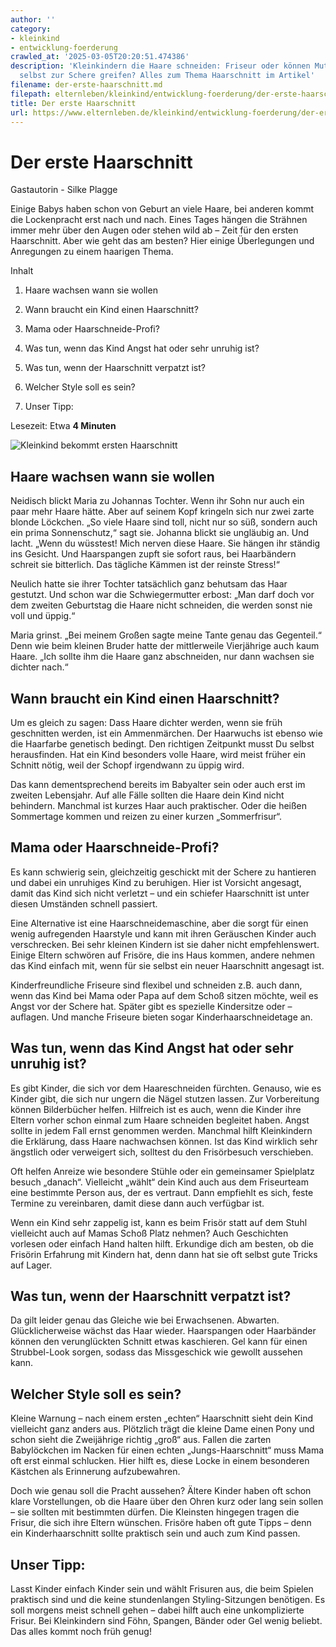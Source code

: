 ```yaml
---
author: ''
category:
- kleinkind
- entwicklung-foerderung
crawled_at: '2025-03-05T20:20:51.474386'
description: 'Kleinkindern die Haare schneiden: Friseur oder können Mutter und Vater
  selbst zur Schere greifen? Alles zum Thema Haarschnitt im Artikel'
filename: der-erste-haarschnitt.md
filepath: elternleben/kleinkind/entwicklung-foerderung/der-erste-haarschnitt.md
title: Der erste Haarschnitt
url: https://www.elternleben.de/kleinkind/entwicklung-foerderung/der-erste-haarschnitt/
---
```


#  Der erste Haarschnitt

Gastautorin - Silke Plagge

Einige Babys haben schon von Geburt an viele Haare, bei anderen kommt die
Lockenpracht erst nach und nach. Eines Tages hängen die Strähnen immer mehr
über den Augen oder stehen wild ab – Zeit für den ersten Haarschnitt. Aber wie
geht das am besten? Hier einige Überlegungen und Anregungen zu einem haarigen
Thema.

Inhalt

1. Haare wachsen wann sie wollen

2. Wann braucht ein Kind einen Haarschnitt?

3. Mama oder Haarschneide-Profi?

4. Was tun, wenn das Kind Angst hat oder sehr unruhig ist?

5. Was tun, wenn der Haarschnitt verpatzt ist?

6. Welcher Style soll es sein?

7. Unser Tipp:

Lesezeit: Etwa **4 Minuten**

![Kleinkind bekommt ersten
Haarschnitt](/fileadmin/_processed_/9/8/csm_Artikel_Der_erste_Haarschnitt_2e9c4e50ff.jpg)

##  Haare wachsen wann sie wollen

Neidisch blickt Maria zu Johannas Tochter. Wenn ihr Sohn nur auch ein paar
mehr Haare hätte. Aber auf seinem Kopf kringeln sich nur zwei zarte blonde
Löckchen. „So viele Haare sind toll, nicht nur so süß, sondern auch ein prima
Sonnenschutz,“ sagt sie. Johanna blickt sie ungläubig an. Und lacht. „Wenn du
wüsstest! Mich nerven diese Haare. Sie hängen ihr ständig ins Gesicht. Und
Haarspangen zupft sie sofort raus, bei Haarbändern schreit sie bitterlich. Das
tägliche Kämmen ist der reinste Stress!“  
  
Neulich hatte sie ihrer Tochter tatsächlich ganz behutsam das Haar gestutzt.
Und schon war die Schwiegermutter erbost: „Man darf doch vor dem zweiten
Geburtstag die Haare nicht schneiden, die werden sonst nie voll und üppig.“  
  
Maria grinst. „Bei meinem Großen sagte meine Tante genau das Gegenteil.“ Denn
wie beim kleinen Bruder hatte der mittlerweile Vierjährige auch kaum Haare.
„Ich sollte ihm die Haare ganz abschneiden, nur dann wachsen sie dichter
nach.“

##  Wann braucht ein Kind einen Haarschnitt?

Um es gleich zu sagen: Dass Haare dichter werden, wenn sie früh geschnitten
werden, ist ein Ammenmärchen. Der Haarwuchs ist ebenso wie die Haarfarbe
genetisch bedingt. Den richtigen Zeitpunkt musst Du selbst herausfinden. Hat
ein Kind besonders volle Haare, wird meist früher ein Schnitt nötig, weil der
Schopf irgendwann zu üppig wird.  
  
Das kann dementsprechend bereits im Babyalter sein oder auch erst im zweiten
Lebensjahr. Auf alle Fälle sollten die Haare dein Kind nicht behindern.
Manchmal ist kurzes Haar auch praktischer. Oder die heißen Sommertage kommen
und reizen zu einer kurzen „Sommerfrisur“.

##  Mama oder Haarschneide-Profi?

Es kann schwierig sein, gleichzeitig geschickt mit der Schere zu hantieren und
dabei ein unruhiges Kind zu beruhigen. Hier ist Vorsicht angesagt, damit das
Kind sich nicht verletzt – und ein schiefer Haarschnitt ist unter diesen
Umständen schnell passiert.  
  
Eine Alternative ist eine Haarschneidemaschine, aber die sorgt für einen wenig
aufregenden Haarstyle und kann mit ihren Geräuschen Kinder auch verschrecken.
Bei sehr kleinen Kindern ist sie daher nicht empfehlenswert. Einige Eltern
schwören auf Frisöre, die ins Haus kommen, andere nehmen das Kind einfach mit,
wenn für sie selbst ein neuer Haarschnitt angesagt ist.  
  
Kinderfreundliche Friseure sind flexibel und schneiden z.B. auch dann, wenn
das Kind bei Mama oder Papa auf dem Schoß sitzen möchte, weil es Angst vor der
Schere hat. Später gibt es spezielle Kindersitze oder – auflagen. Und manche
Friseure bieten sogar Kinderhaarschneidetage an.

##  Was tun, wenn das Kind Angst hat oder sehr unruhig ist?

Es gibt Kinder, die sich vor dem Haareschneiden fürchten. Genauso, wie es
Kinder gibt, die sich nur ungern die Nägel stutzen lassen. Zur Vorbereitung
können Bilderbücher helfen. Hilfreich ist es auch, wenn die Kinder ihre Eltern
vorher schon einmal zum Haare schneiden begleitet haben. Angst sollte in jedem
Fall ernst genommen werden. Manchmal hilft Kleinkindern die Erklärung, dass
Haare nachwachsen können. Ist das Kind wirklich sehr ängstlich oder verweigert
sich, solltest du den Frisörbesuch verschieben.  
  
Oft helfen Anreize wie besondere Stühle oder ein gemeinsamer Spielplatz besuch
„danach“. Vielleicht „wählt“ dein Kind auch aus dem Friseurteam eine bestimmte
Person aus, der es vertraut. Dann empfiehlt es sich, feste Termine zu
vereinbaren, damit diese dann auch verfügbar ist.  
  
Wenn ein Kind sehr zappelig ist, kann es beim Frisör statt auf dem Stuhl
vielleicht auch auf Mamas Schoß Platz nehmen? Auch Geschichten vorlesen oder
einfach Hand halten hilft. Erkundige dich am besten, ob die Frisörin Erfahrung
mit Kindern hat, denn dann hat sie oft selbst gute Tricks auf Lager.

##  Was tun, wenn der Haarschnitt verpatzt ist?

Da gilt leider genau das Gleiche wie bei Erwachsenen. Abwarten.
Glücklicherweise wächst das Haar wieder. Haarspangen oder Haarbänder können
den verunglückten Schnitt etwas kaschieren. Gel kann für einen Strubbel-Look
sorgen, sodass das Missgeschick wie gewollt aussehen kann.

##  Welcher Style soll es sein?

Kleine Warnung – nach einem ersten „echten“ Haarschnitt sieht dein Kind
vielleicht ganz anders aus. Plötzlich trägt die kleine Dame einen Pony und
schon sieht die Zweijährige richtig „groß“ aus. Fallen die zarten Babylöckchen
im Nacken für einen echten „Jungs-Haarschnitt“ muss Mama oft erst einmal
schlucken. Hier hilft es, diese Locke in einem besonderen Kästchen als
Erinnerung aufzubewahren.  
  
Doch wie genau soll die Pracht aussehen? Ältere Kinder haben oft schon klare
Vorstellungen, ob die Haare über den Ohren kurz oder lang sein sollen – sie
sollten mit bestimmten dürfen. Die Kleinsten hingegen tragen die Frisur, die
sich ihre Eltern wünschen. Frisöre haben oft gute Tipps – denn ein
Kinderhaarschnitt sollte praktisch sein und auch zum Kind passen.

##  Unser Tipp:

Lasst Kinder einfach Kinder sein und wählt Frisuren aus, die beim Spielen
praktisch sind und die keine stundenlangen Styling-Sitzungen benötigen. Es
soll morgens meist schnell gehen – dabei hilft auch eine unkomplizierte
Frisur. Bei Kleinkindern sind Föhn, Spangen, Bänder oder Gel wenig beliebt.
Das alles kommt noch früh genug!

